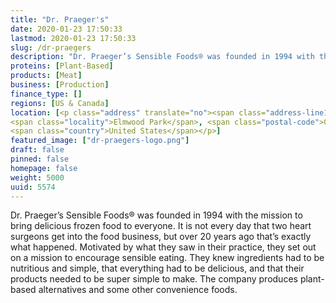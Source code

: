 ```yaml
---
title: "Dr. Praeger's"
date: 2020-01-23 17:50:33
lastmod: 2020-01-23 17:50:33
slug: /dr-praegers
description: "Dr. Praeger’s Sensible Foods® was founded in 1994 with the mission to bring delicious frozen food to everyone. It is not every day that two heart surgeons get into the food business, but over 20 years ago that’s exactly what happened. Motivated by what they saw in their practice, they set out on a mission to encourage sensible eating. They knew ingredients had to be nutritious and simple, that everything had to be delicious, and that their products needed to be super simple to make. The company produces plant-based alternatives and some other convenience foods."
proteins: [Plant-Based]
products: [Meat]
business: [Production]
finance_type: []
regions: [US & Canada]
location: [<p class="address" translate="no"><span class="address-line1">Boumar Place</span><br>
<span class="locality">Elmwood Park</span>, <span class="postal-code">07407</span><br>
<span class="country">United States</span></p>]
featured_image: ["dr-praegers-logo.png"]
draft: false
pinned: false
homepage: false
weight: 5000
uuid: 5574
---
```

<p>Dr. Praeger’s Sensible Foods® was founded in 1994 with the mission to bring delicious frozen food to everyone. It is not every day that two heart surgeons get into the food business, but over 20 years ago that’s exactly what happened. Motivated by what they saw in their practice, they set out on a mission to encourage sensible eating. They knew ingredients had to be nutritious and simple, that everything had to be delicious, and that their products needed to be super simple to make. The company produces plant-based alternatives and some other convenience foods.</p>
